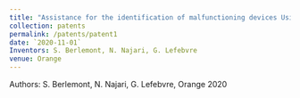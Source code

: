 ```yaml
---
title: "Assistance for the identification of malfunctioning devices Using traffic metadata"
collection: patents
permalink: /patents/patent1
date: `2020-11-01`
Inventors: S. Berlemont, N. Najari, G. Lefebvre
venue: Orange
---
```


Authors: S. Berlemont, N. Najari, G. Lefebvre, Orange 2020

